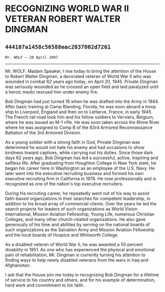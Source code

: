 # RECOGNIZING WORLD WAR II VETERAN ROBERT WALTER DINGMAN
## `444107a1458c56588eac2037002d7261`
`Mr. WOLF — 20 April 2007`

---


Mr. WOLF. Madam Speaker, I rise today to bring the attention of the 
House to Robert Walter Dingman, a decorated veteran of World War II who 
was wounded in combat 62 years ago today, on April 20, 1945. Private 
Dingman was seriously wounded as he crossed an open field and laid 
paralyzed until a heroic medic rescued him under enemy fire.

Bob Dingman had just turned 18 when he was drafted into the Army in 
1944. After basic training at Camp Blanding, Florida, he was soon 
aboard a troop ship to Liverpool, England and then on to LeHarve, 
France, in early 1945. The French rail road took him and his fellow 
soldiers to Verviers, Belgium, where he was issued an M-1 rifle. He was 
soon taken across the Rhine River where he was assigned to Comp B of 
the 83rd Armored Reconnaissance Battalion of the 3rd Armored Division.

As a young soldier with a strong faith in God, Private Dingman was 
determined he would not hate his enemy and had occasions to show 
kindness toward captives, while carrying out his duties. Since those 
dark days 62 years ago, Bob Dingman has led a successful, active, 
inspiring and selfless life. After graduating from Houghton College in 
New York state, he began his career here in Washington as an employee 
of the U.S. Navy. He later went into the executive recruiting business 
and formed his own executive recruiting firm in California in 1978. He 
rose professionally and is recognized as one of the nation's top 
executive recruiters.

During his recruiting career, he repeatedly went out of his way to 
assist faith-based organizations in their searches for competent 
leadership, in addition to his broad array of commercial clients. Over 
the years he led the search projects for leaders of such organizations 
as World Vision International, Mission Aviation Fellowship, Young Life, 
numerous Christian Colleges, and many other church-related 
organizations. He also gave generously of his time and abilities by 
serving on the national boards of such organizations as the Salvation 
Army and Mission Aviation Fellowship and the local boards of Hospice 
and Whitworth College.

As a disabled veteran of World War II, he was awarded a 50 percent 
disability in 1951. As one who has experienced the physical and 
emotional pain of rehabilitation, Mr. Dingman is currently turning his 
attention to finding ways to help newly disabled veterans from the wars 
in Iraq and Afghanistan.



I ask that the House join me today in recognizing Bob Dingman for a 
lifetime of service to his country and others, and for his example of 
determination, hard work and commitment to his faith.
